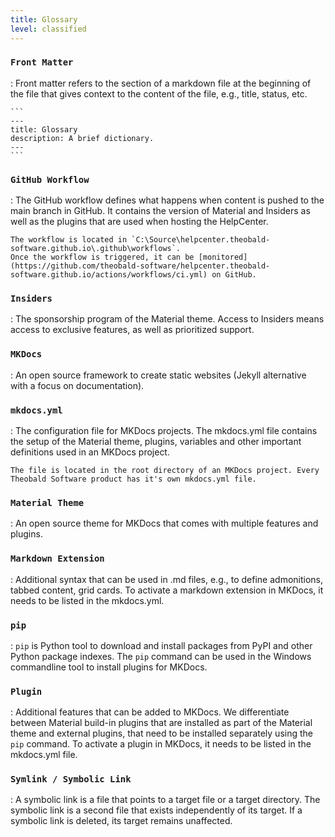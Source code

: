 ```yaml
---
title: Glossary
level: classified
---
```


### `Front Matter`

:   Front matter refers to the section of a markdown file at the beginning of the file that gives context to the content of the file, e.g., title, status, etc.
	
	```
	---
	title: Glossary
	description: A brief dictionary.
	---
	```

### `GitHub Workflow`

:   The GitHub workflow defines what happens when content is pushed to the main branch in GitHub. 
	It contains the version of Material and Insiders as well as the plugins that are used when hosting the HelpCenter.
	
	The workflow is located in `C:\Source\helpcenter.theobald-software.github.io\.github\workflows`. 
	Once the workflow is triggered, it can be [monitored](https://github.com/theobald-software/helpcenter.theobald-software.github.io/actions/workflows/ci.yml) on GitHub.
	
### `Insiders`

:   The sponsorship program of the Material theme. Access to Insiders means access to exclusive features, as well as prioritized support.
	
### `MKDocs`

:   An open source framework to create static websites (Jekyll alternative with a focus on documentation).

### `mkdocs.yml`

:   The configuration file for MKDocs projects. The mkdocs.yml file contains the setup of the Material theme, plugins, variables and other important definitions used in an MKDocs project. 
	
	The file is located in the root directory of an MKDocs project. Every Theobald Software product has it's own mkdocs.yml file. 

### `Material Theme`

:   An open source theme for MKDocs that comes with multiple features and plugins.
	
### `Markdown Extension`

:   Additional syntax that can be used in .md files, e.g., to define admonitions, tabbed content, grid cards.
	To activate a markdown extension in MKDocs, it needs to be listed in the mkdocs.yml.

### `pip`

:   `pip` is Python tool to download and install packages from PyPI and other Python package indexes. 
	The `pip` command can be used in the Windows commandline tool to install plugins for MKDocs.

### `Plugin`

:   Additional features that can be added to MKDocs. 
	We differentiate between Material build-in plugins that are installed as part of the Material theme and external plugins, that need to be installed separately using the `pip` command.
	To activate a plugin in MKDocs, it needs to be listed in the mkdocs.yml file.

### `Symlink / Symbolic Link`

:   A symbolic link is a file that points to a target file or a target directory. The symbolic link is a second file that exists independently of its target. 
	If a symbolic link is deleted, its target remains unaffected.
